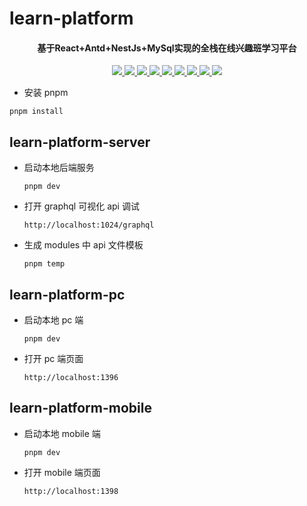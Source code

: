 # learn-platform

<h4 align="center">基于React+Antd+NestJs+MySql实现的全栈在线兴趣班学习平台</h4>
<p align="center">
	<a href="https://pnpm.io/" target="_blank">
    <img src="https://img.shields.io/badge/pnpm-8.6.1-blue">
    </a>
	<a href="https://nodejs.org">
      <img src="https://img.shields.io/badge/node-16.15.0-blue">
    </a>
    <a href="https://www.mysql.com/cn/downloads/" target="_blank">
    <img src="https://img.shields.io/badge/mysql-8.0.33-blue">
    </a>
	<a href="https://react.docschina.org/">
      <img src="https://img.shields.io/badge/react-%5E18.2.0-blue">
    </a>
    <a href="https://nestjs.com/">
      <img src="https://img.shields.io/badge/nestjs-%5E9.0.0-blue">
    </a>
        <a href="https://graphql.org/">
      <img src="https://img.shields.io/badge/graphql-%5E16.6.0-blue">
    </a>
    <a href="https://ant.design/index-cn">
      <img src="https://img.shields.io/badge/antd-%5E5.5.0-blue">
    </a>
    <a href="https://mobile.ant.design/zh">
      <img src="https://img.shields.io/badge/antd--mobile-%5E5.30.0-blue">
    </a>
    <a href="hhttps://dayjs.gitee.io/zh-CN/">
      <img src="https://img.shields.io/badge/dayjs-%5E1.11.7-blue">
    </a>
</p>

- 安装 pnpm

```
pnpm install
```

## learn-platform-server

- 启动本地后端服务
  ```
  pnpm dev
  ```
- 打开 graphql 可视化 api 调试
  ```
  http://localhost:1024/graphql
  ```
- 生成 modules 中 api 文件模板
  ```
  pnpm temp
  ```

## learn-platform-pc

- 启动本地 pc 端
  ```
  pnpm dev
  ```
- 打开 pc 端页面
  ```
  http://localhost:1396
  ```

## learn-platform-mobile

- 启动本地 mobile 端
  ```
  pnpm dev
  ```
- 打开 mobile 端页面
  ```
  http://localhost:1398
  ```
